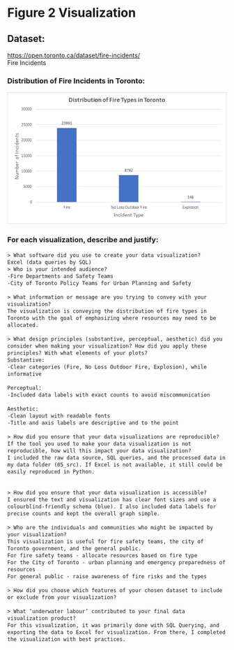 # Figure 2 Visualization

## Dataset:
https://open.toronto.ca/dataset/fire-incidents/  
Fire Incidents

### Distribution of Fire Incidents in Toronto:

![figure2](image.png)

### For each visualization, describe and justify: 
    > What software did you use to create your data visualization?
    Excel (data queries by SQL)
    > Who is your intended audience? 
    -Fire Departments and Safety Teams  
    -City of Toronto Policy Teams for Urban Planning and Safety

    > What information or message are you trying to convey with your visualization? 
    The visualization is conveying the distribution of fire types in Toronto with the goal of emphasizing where resources may need to be allocated.

    > What design principles (substantive, perceptual, aesthetic) did you consider when making your visualization? How did you apply these principles? With what elements of your plots? 
    Substantive:  
    -Clear categories (Fire, No Loss Outdoor Fire, Explosion), while informative

    Perceptual:  
    -Included data labels with exact counts to avoid miscommunication

    Aesthetic:  
    -Clean layout with readable fonts
    -Title and axis labels are descriptive and to the point

    > How did you ensure that your data visualizations are reproducible? If the tool you used to make your data visualization is not reproducible, how will this impact your data visualization? 
    I included the raw data source, SQL queries, and the processed data in my data folder (05_src). If Excel is not available, it still could be easily reproduced in Python.


    > How did you ensure that your data visualization is accessible?  
    I ensured the text and visualization has clear font sizes and use a colourblind-friendly schema (blue). I also included data labels for precise counts and kept the overall graph simple. 

    > Who are the individuals and communities who might be impacted by your visualization?  
    This visualization is useful for fire safety teams, the city of Toronto government, and the general public.
    For fire safety teams - allocate resources based on fire type
    For the City of Toronto - urban planning and emergency preparedness of resources
    For general public - raise awareness of fire risks and the types

    > How did you choose which features of your chosen dataset to include or exclude from your visualization? 
    
    > What ‘underwater labour’ contributed to your final data visualization product?
    For this visualization, it was primarily done with SQL Querying, and exporting the data to Excel for visualization. From there, I completed the visualization with best practices. 











